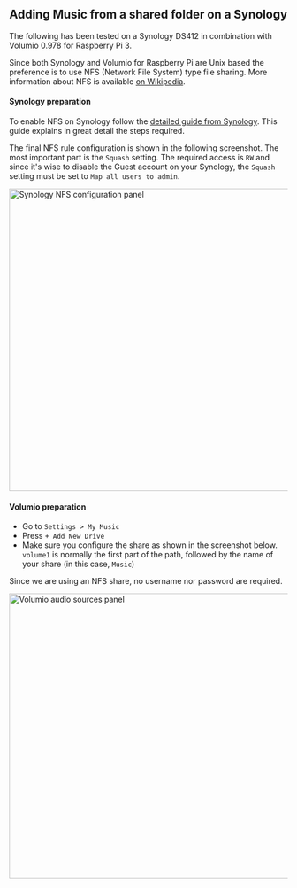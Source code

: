 ## Adding Music from a shared folder on a Synology

The following has been tested on a Synology DS412 in combination with Volumio 0.978 for Raspberry Pi 3.

Since both Synology and Volumio for Raspberry Pi are Unix based the preference is to use NFS (Network File System) type file sharing. More information about NFS is available [on Wikipedia](https://en.wikipedia.org/wiki/Network_File_System).

#### Synology preparation

To enable NFS on Synology follow the [detailed guide from Synology](https://www.synology.com/en-global/knowledgebase/DSM/tutorial/File_Sharing/How_to_access_files_on_Synology_NAS_within_the_local_network_NFS). This guide explains in great detail the steps required.

The final NFS rule configuration is shown in the following screenshot. The most important part is the `Squash` setting. The required access is `RW` and since it's wise to disable the Guest account on your Synology, the `Squash` setting must be set to `Map all users to admin`.

<img width="546" alt="Synology NFS configuration panel" src="https://cloud.githubusercontent.com/assets/15366175/17831725/2e34df3c-66f1-11e6-962b-a608ec729d96.png">

#### Volumio preparation

- Go to `Settings > My Music`
- Press `+ Add New Drive`
- Make sure you configure the share as shown in the screenshot below. `volume1` is normally the first part of the path, followed by the name of your share (in this case, `Music`)

Since we are using an NFS share, no username nor password are required.

<img width="515" alt="Volumio audio sources panel" src="https://cloud.githubusercontent.com/assets/15366175/17831660/27a0e2ee-66ef-11e6-9200-fa05cf3ec5bc.png">
